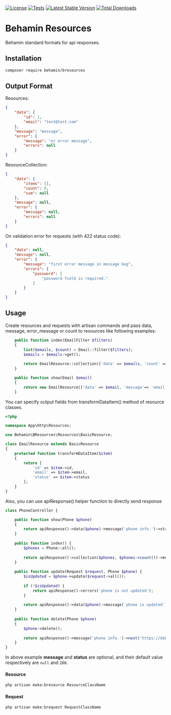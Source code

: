 [![License](https://poser.pugx.org/behamin/bresources/license)](//packagist.org/packages/behamin/bresources)
[![Tests](https://github.com/omalizadeh/bresources/actions/workflows/tests.yml/badge.svg)](https://github.com/omalizadeh/bresources/actions/workflows/tests.yml)
[![Latest Stable Version](https://poser.pugx.org/behamin/bresources/v)](//packagist.org/packages/behamin/bresources)
[![Total Downloads](https://poser.pugx.org/behamin/bresources/downloads)](//packagist.org/packages/behamin/bresources)

# Behamin Resources

Behamin standard formats for api responses.

## Installation

```bash
composer require behamin/bresources
```

## Output Format

Resources:

```json
{
    "data": {
        "id": 1,
        "email": "test@test.com"
    },
    "message": "message",
    "error": {
        "message": "or error message",
        "errors": null
    }
}
```

ResourceCollection:

```json
{
    "data": {
        "items": [],
        "count": 0,
        "sum": null
    },
    "message": null,
    "error": {
        "message": null,
        "errors": null
    }
}
```

On validation error for requests (with 422 status code):

```json
{
    "data": null,
    "message": null,
    "error": {
        "message": "first error message in message bag",
        "errors": {
            "password": [
                "password field is required."
            ]
        }
    }
}
```

## Usage

Create resources and requests with artisan commands and pass data, message, error_message or count to resources like
following examples:

```php
    public function index(EmailFilter $filters)
    {
        list($emails, $count) = Email::filter($filters);
        $emails = $emails->get();
        
        return EmailResource::collection(['data' => $emails, 'count' => $count]);
    }
```

```php
    public function show(Email $email)
    {
        return new EmailResource(['data' => $email, 'message'=> 'email info.']);
    }
```

You can specify output fields from transformDataItem() method of resource classes.

```php
<?php

namespace App\Http\Resources;

use Behamin\BResources\Resources\BasicResource;

class EmailResource extends BasicResource
{
    protected function transformDataItem($item)
    {
        return [
            'id' => $item->id,
            'email' => $item->email,
            'status' => $item->status
        ];
    }
}

```

Also, you can use apiResponse() helper function to directly send response

```php
class PhoneController {

    public function show(Phone $phone)
    {
        return apiResponse()->data($phone)->message('phone info.')->status(200)->get();
    }
    
    public function index() {
        $phones = Phone::all();
        
        return apiResponse()->collection($phones, $phones->count())->message('phone info.')->status(200)->get();
    }
    
    public function update(Request $request, Phone $phone) {
        $isUpdated = $phone->update($request->all());
        
        if (!$isUpdated) {
            return apiResponse()->errors('phone is not updated');
        }
        
        return apiResponse()->data($phone)->message('phone is updated')->get();
    }
    
    public function delete(Phone $phone)
    {
        $phone->delete();
        
        return apiResponse()->message('phone info.')->next('https://debut.test')->status(200)->get();
    }
}
```

In above example **message** and **status** are optional, and their default value respectively are `null` and `200`.

#### Resource

```bash
php artisan make:bresource ResourceClassName
```

#### Request

```bash
php artisan make:brequest RequestClassName
```
